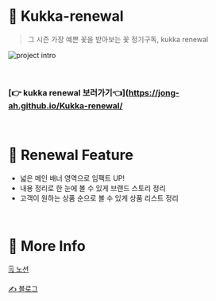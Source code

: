 # 💐 Kukka-renewal

> 그 시즌 가장 예쁜 꽃을 받아보는 꽃 정기구독, kukka renewal

![project intro](https://user-images.githubusercontent.com/81145387/133638419-e68a9f9f-4883-4d9c-8f7a-c188629aab7e.gif)

<br/>

### [👉 kukka renewal 보러가기👈](https://jong-ah.github.io/Kukka-renewal/

<br/>

# 🌟 Renewal Feature

- 넓은 메인 배너 영역으로 임팩트 UP!
- 내용 정리로 한 눈에 볼 수 있게 브랜드 스토리 정리
- 고객이 원하는 상품 순으로 볼 수 있게 상품 리스트 정리

<br/>

# 🌟 More Info

[🗒 노션](https://crawling-toque-0d8.notion.site/1-kukka-renewal-bc7fd6886510469683beaeb3eaa884b3)

[✍️ 블로그](https://medium.com/jongah-tech-blog/%EA%BE%B8%EA%B9%8C-%EB%A6%AC%EB%89%B4%EC%96%BC-%EC%9B%B9%EC%82%AC%EC%9D%B4%ED%8A%B8-5c8e9c1950b5)
